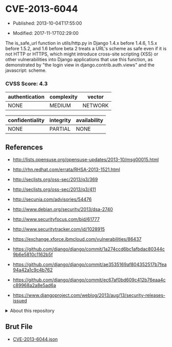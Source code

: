 # CVE-2013-6044

- Published: 2013-10-04T17:55:00

- Modified: 2017-11-17T02:29:00

The is_safe_url function in utils/http.py in Django 1.4.x before 1.4.6, 1.5.x before 1.5.2, and 1.6 before beta 2 treats a URL's scheme as safe even if it is not HTTP or HTTPS, which might introduce cross-site scripting (XSS) or other vulnerabilities into Django applications that use this function, as demonstrated by "the login view in django.contrib.auth.views" and the javascript: scheme.

### CVSS Score: **4.3**

| authentication | complexity | vector |
| --- | --- | --- |
| NONE | MEDIUM | NETWORK |

| confidentiality | integrity | availability |
| --- | --- | --- |
| NONE | PARTIAL | NONE |

## References

* http://lists.opensuse.org/opensuse-updates/2013-10/msg00015.html

* http://rhn.redhat.com/errata/RHSA-2013-1521.html

* http://seclists.org/oss-sec/2013/q3/369

* http://seclists.org/oss-sec/2013/q3/411

* http://secunia.com/advisories/54476

* http://www.debian.org/security/2013/dsa-2740

* http://www.securityfocus.com/bid/61777

* http://www.securitytracker.com/id/1028915

* https://exchange.xforce.ibmcloud.com/vulnerabilities/86437

* https://github.com/django/django/commit/1a274ccd6bc1afbdac80344c9b6e5810c1162b5f

* https://github.com/django/django/commit/ae3535169af804352517b7fea94a42a1c9c4b762

* https://github.com/django/django/commit/ec67af0bd609c412b76eaa4cc89968a2a8e5ad6a

* https://www.djangoproject.com/weblog/2013/aug/13/security-releases-issued

<details>
<summary>About this repository</summary> 

  This repository is part of the project [Live Hack CVE](https://github.com/Live-Hack-CVE). Main website can be found [www.live-hack.org](https://www.live-hack.org) 
  
  Made by [Sn0wAlice](https://github.com/Sn0wAlice) for the people that care about security and need to have a feed of the latest CVEs. Hope you enjoy it, don't forget to star the repo and follow me on [Twitter](https://twitter.com/Sn0wAlice) and [Github](https://github.com/Sn0wAlice). And that is my [personnal website](https://www.alice-snow.me/)

  - [Home Page](https://github.com/Live-Hack-CVE)
  - [Framework](https://github.com/Live-Hack-CVE/cve-framework)
  - [CVE database](https://github.com/Live-Hack-CVE/full_database)
  - [Changelog](https://github.com/Live-Hack-CVE/Changelog)
</details>

## Brut File

* [CVE-2013-6044.json](https://raw.githubusercontent.com/Live-Hack-CVE/full_database/main/cves/2013/CVE-2013-6044.json)

